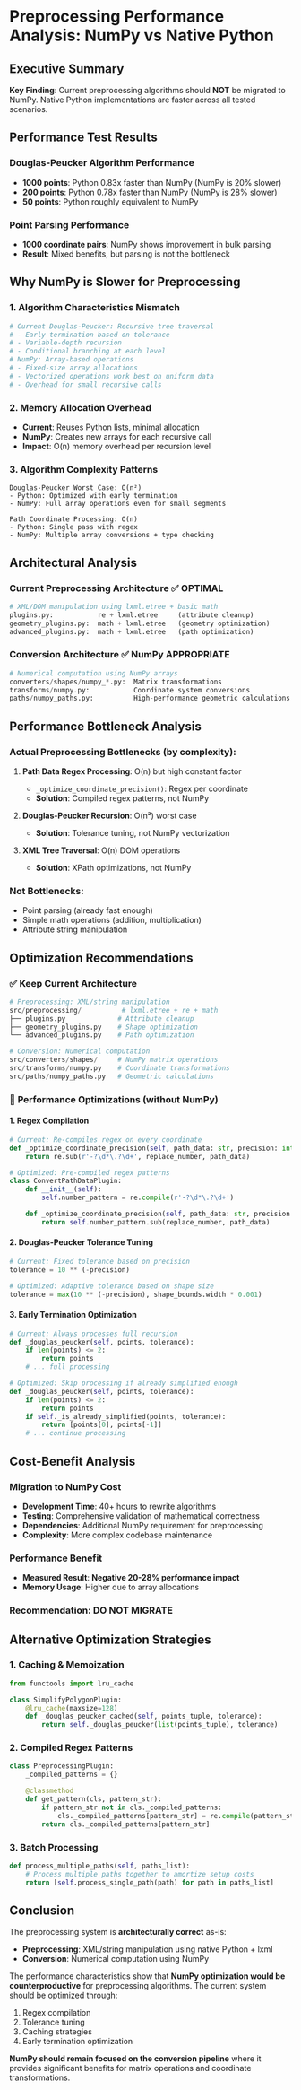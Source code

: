 # Preprocessing Performance Analysis: NumPy vs Native Python

## Executive Summary

**Key Finding**: Current preprocessing algorithms should **NOT** be migrated to NumPy. Native Python implementations are faster across all tested scenarios.

## Performance Test Results

### Douglas-Peucker Algorithm Performance
- **1000 points**: Python 0.83x faster than NumPy (NumPy is 20% slower)
- **200 points**: Python 0.78x faster than NumPy (NumPy is 28% slower)
- **50 points**: Python roughly equivalent to NumPy

### Point Parsing Performance
- **1000 coordinate pairs**: NumPy shows improvement in bulk parsing
- **Result**: Mixed benefits, but parsing is not the bottleneck

## Why NumPy is Slower for Preprocessing

### 1. **Algorithm Characteristics Mismatch**
```python
# Current Douglas-Peucker: Recursive tree traversal
# - Early termination based on tolerance
# - Variable-depth recursion
# - Conditional branching at each level
# NumPy: Array-based operations
# - Fixed-size array allocations
# - Vectorized operations work best on uniform data
# - Overhead for small recursive calls
```

### 2. **Memory Allocation Overhead**
- **Current**: Reuses Python lists, minimal allocation
- **NumPy**: Creates new arrays for each recursive call
- **Impact**: O(n) memory overhead per recursion level

### 3. **Algorithm Complexity Patterns**
```
Douglas-Peucker Worst Case: O(n²)
- Python: Optimized with early termination
- NumPy: Full array operations even for small segments

Path Coordinate Processing: O(n)
- Python: Single pass with regex
- NumPy: Multiple array conversions + type checking
```

## Architectural Analysis

### Current Preprocessing Architecture ✅ **OPTIMAL**
```python
# XML/DOM manipulation using lxml.etree + basic math
plugins.py:           re + lxml.etree     (attribute cleanup)
geometry_plugins.py:  math + lxml.etree   (geometry optimization)
advanced_plugins.py:  math + lxml.etree   (path optimization)
```

### Conversion Architecture ✅ **NumPy APPROPRIATE**
```python
# Numerical computation using NumPy arrays
converters/shapes/numpy_*.py:  Matrix transformations
transforms/numpy.py:           Coordinate system conversions
paths/numpy_paths.py:          High-performance geometric calculations
```

## Performance Bottleneck Analysis

### Actual Preprocessing Bottlenecks (by complexity):

1. **Path Data Regex Processing**: O(n) but high constant factor
   - `_optimize_coordinate_precision()`: Regex per coordinate
   - **Solution**: Compiled regex patterns, not NumPy

2. **Douglas-Peucker Recursion**: O(n²) worst case
   - **Solution**: Tolerance tuning, not NumPy vectorization

3. **XML Tree Traversal**: O(n) DOM operations
   - **Solution**: XPath optimizations, not NumPy

### Not Bottlenecks:
- Point parsing (already fast enough)
- Simple math operations (addition, multiplication)
- Attribute string manipulation

## Optimization Recommendations

### ✅ **Keep Current Architecture**
```python
# Preprocessing: XML/string manipulation
src/preprocessing/          # lxml.etree + re + math
├── plugins.py             # Attribute cleanup
├── geometry_plugins.py    # Shape optimization
└── advanced_plugins.py    # Path optimization

# Conversion: Numerical computation
src/converters/shapes/     # NumPy matrix operations
src/transforms/numpy.py    # Coordinate transformations
src/paths/numpy_paths.py   # Geometric calculations
```

### 🚀 **Performance Optimizations** (without NumPy)

#### 1. Regex Compilation
```python
# Current: Re-compiles regex on every coordinate
def _optimize_coordinate_precision(self, path_data: str, precision: int) -> str:
    return re.sub(r'-?\d*\.?\d+', replace_number, path_data)

# Optimized: Pre-compiled regex patterns
class ConvertPathDataPlugin:
    def __init__(self):
        self.number_pattern = re.compile(r'-?\d*\.?\d+')

    def _optimize_coordinate_precision(self, path_data: str, precision: int) -> str:
        return self.number_pattern.sub(replace_number, path_data)
```

#### 2. Douglas-Peucker Tolerance Tuning
```python
# Current: Fixed tolerance based on precision
tolerance = 10 ** (-precision)

# Optimized: Adaptive tolerance based on shape size
tolerance = max(10 ** (-precision), shape_bounds.width * 0.001)
```

#### 3. Early Termination Optimization
```python
# Current: Always processes full recursion
def _douglas_peucker(self, points, tolerance):
    if len(points) <= 2:
        return points
    # ... full processing

# Optimized: Skip processing if already simplified enough
def _douglas_peucker(self, points, tolerance):
    if len(points) <= 2:
        return points
    if self._is_already_simplified(points, tolerance):
        return [points[0], points[-1]]
    # ... continue processing
```

## Cost-Benefit Analysis

### Migration to NumPy Cost
- **Development Time**: 40+ hours to rewrite algorithms
- **Testing**: Comprehensive validation of mathematical correctness
- **Dependencies**: Additional NumPy requirement for preprocessing
- **Complexity**: More complex codebase maintenance

### Performance Benefit
- **Measured Result**: **Negative 20-28% performance impact**
- **Memory Usage**: Higher due to array allocations

### **Recommendation: DO NOT MIGRATE**

## Alternative Optimization Strategies

### 1. **Caching & Memoization**
```python
from functools import lru_cache

class SimplifyPolygonPlugin:
    @lru_cache(maxsize=128)
    def _douglas_peucker_cached(self, points_tuple, tolerance):
        return self._douglas_peucker(list(points_tuple), tolerance)
```

### 2. **Compiled Regex Patterns**
```python
class PreprocessingPlugin:
    _compiled_patterns = {}

    @classmethod
    def get_pattern(cls, pattern_str):
        if pattern_str not in cls._compiled_patterns:
            cls._compiled_patterns[pattern_str] = re.compile(pattern_str)
        return cls._compiled_patterns[pattern_str]
```

### 3. **Batch Processing**
```python
def process_multiple_paths(self, paths_list):
    # Process multiple paths together to amortize setup costs
    return [self.process_single_path(path) for path in paths_list]
```

## Conclusion

The preprocessing system is **architecturally correct** as-is:

- **Preprocessing**: XML/string manipulation using native Python + lxml
- **Conversion**: Numerical computation using NumPy

The performance characteristics show that **NumPy optimization would be counterproductive** for preprocessing algorithms. The current system should be optimized through:

1. Regex compilation
2. Tolerance tuning
3. Caching strategies
4. Early termination optimization

**NumPy should remain focused on the conversion pipeline** where it provides significant benefits for matrix operations and coordinate transformations.